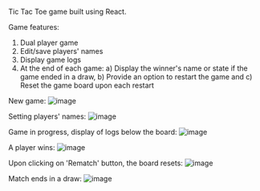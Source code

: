 Tic Tac Toe game built using React.

Game features:
1. Dual player game
2. Edit/save players' names
3. Display game logs
4. At the end of each game: a) Display the winner's name or state if the game ended in a draw, b) Provide an option to restart the game and c) Reset the game board upon each restart

New game:
![image](https://github.com/AmishaP-03/TicTacToe/assets/154746893/50ca410a-fed9-4a3d-ae59-8bf4af4c9e3b)


Setting players' names:
![image](https://github.com/AmishaP-03/TicTacToe/assets/154746893/3b85daf4-ec21-4a31-9372-858be73f75c3)


Game in progress, display of logs below the board:
![image](https://github.com/AmishaP-03/TicTacToe/assets/154746893/f33c2560-2b4b-4157-93e5-7cf360e4042d)


A player wins:
![image](https://github.com/AmishaP-03/TicTacToe/assets/154746893/f11b1b53-4fdc-40d4-814b-f4ffd2489c05)


Upon clicking on 'Rematch' button, the board resets:
![image](https://github.com/AmishaP-03/TicTacToe/assets/154746893/af973dc3-c77f-4de6-9059-85f1996d28b6)


Match ends in a draw:
![image](https://github.com/AmishaP-03/TicTacToe/assets/154746893/2e191095-6f05-4a53-bab9-594218d43e9a)
